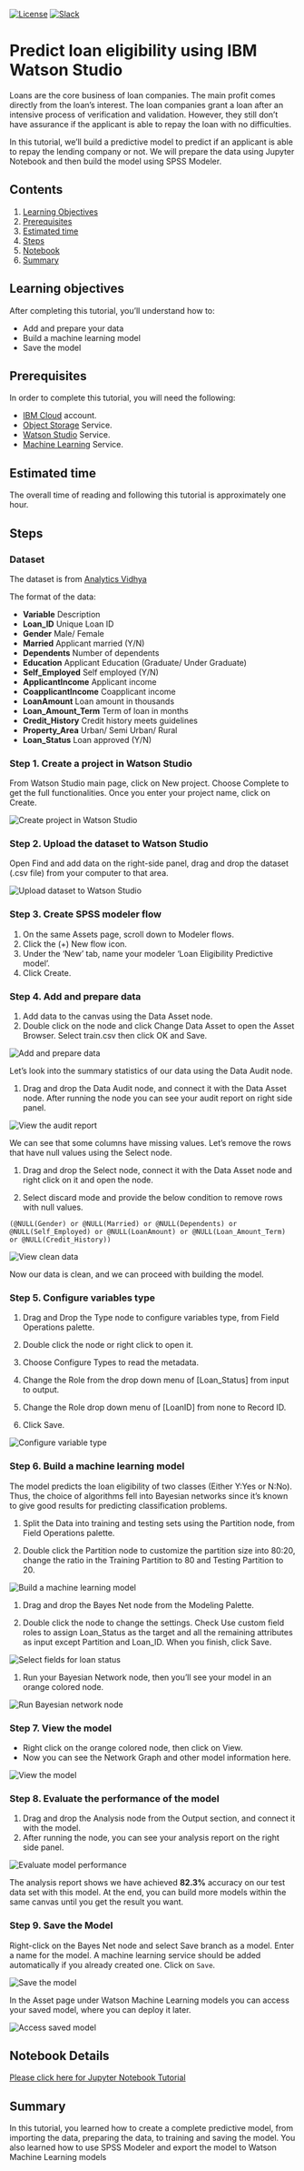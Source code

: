 [![License](https://img.shields.io/badge/License-Apache2-blue.svg)](https://www.apache.org/licenses/LICENSE-2.0) [![Slack](https://img.shields.io/badge/Join-Slack-blue)](https://wdc-community.slack.com)

# Predict loan eligibility using IBM Watson Studio
 
Loans are the core business of loan companies. The main profit comes directly from the loan’s interest. The loan companies grant a loan after an intensive process of verification and validation. However, they still don’t have assurance if the applicant is able to repay the loan with no difficulties.

In this tutorial, we’ll build a predictive model to predict if an applicant is able to repay the lending company or not. We will prepare the data using Jupyter Notebook and then build the model using SPSS Modeler.

## Contents
1. [Learning Objectives](#learning-objectives)
1. [Prerequisites](#Prerequisites)
1. [Estimated time](#Estimated-time)
1. [Steps](#Steps)
1. [Notebook](#Notebook)
1. [Summary](#Summary)

## Learning objectives
After completing this tutorial, you’ll understand how to:

* Add and prepare your data
* Build a machine learning model
* Save the model

## Prerequisites
In order to complete this tutorial, you will need the following:

* [IBM Cloud](https://www.ibm.com/cloud) account.
* [Object Storage](https://cloud.ibm.com/catalog/services/cloud-object-storage?cm_sp=ibmdev-_-developer-tutorials-_-cloudreg) Service.
* [Watson Studio](https://cloud.ibm.com/catalog/services/watson-studio?cm_sp=ibmdev-_-developer-tutorials-_-cloudreg) Service.
* [Machine Learning](https://cloud.ibm.com/catalog/services/machine-learning?cm_sp=ibmdev-_-developer-tutorials-_-cloudreg) Service.

## Estimated time
The overall time of reading and following this tutorial is approximately one hour.

## Steps
### Dataset
The dataset is from [Analytics Vidhya](https://datahack.analyticsvidhya.com/contest/practice-problem-loan-prediction-iii/#data_dictionary)

The format of the data:

* **Variable** Description
* **Loan_ID** Unique Loan ID
* **Gender** Male/ Female
* **Married** Applicant married (Y/N)
* **Dependents** Number of dependents
* **Education** Applicant Education (Graduate/ Under Graduate)
* **Self_Employed** Self employed (Y/N)
* **ApplicantIncome** Applicant income
* **CoapplicantIncome** Coapplicant income
* **LoanAmount** Loan amount in thousands
* **Loan_Amount_Term** Term of loan in months
* **Credit_History** Credit history meets guidelines
* **Property_Area** Urban/ Semi Urban/ Rural
* **Loan_Status** Loan approved (Y/N)

### Step 1. Create a project in Watson Studio
From Watson Studio main page, click on New project. Choose Complete to get the full functionalities. Once you enter your project name, click on Create.

![Create project in Watson Studio](doc/images/create_project_in_watson_studio.gif)

### Step 2. Upload the dataset to Watson Studio
Open Find and add data on the right-side panel, drag and drop the dataset (.csv file) from your computer to that area.

![Upload dataset to Watson Studio](doc/images/watson_studio.gif)

### Step 3. Create SPSS modeler flow
1. On the same Assets page, scroll down to Modeler flows.
1. Click the (+) New flow icon.
1. Under the ‘New’ tab, name your modeler ‘Loan Eligibility Predictive model’.
1. Click Create.

### Step 4. Add and prepare data
1. Add data to the canvas using the Data Asset node.
1. Double click on the node and click Change Data Asset to open the Asset Browser. Select train.csv then click OK and Save.

![Add and prepare data](doc/images/add_and_prepare_data.gif)

Let’s look into the summary statistics of our data using the Data Audit node.

1. Drag and drop the Data Audit node, and connect it with the Data Asset node. After running the node you can see your audit report on right side panel.

![View the audit report](doc/images/audit_report.gif)

We can see that some columns have missing values. Let’s remove the rows that have null values using the Select node.

1. Drag and drop the Select node, connect it with the Data Asset node and right click on it and open the node.

1. Select discard mode and provide the below condition to remove rows with null values.

```(@NULL(Gender) or @NULL(Married) or @NULL(Dependents) or @NULL(Self_Employed) or @NULL(LoanAmount) or @NULL(Loan_Amount_Term) or @NULL(Credit_History))```

![View clean data](doc/images/clean_data.gif)

Now our data is clean, and we can proceed with building the model.

### Step 5. Configure variables type
1. Drag and Drop the Type node to configure variables type, from Field Operations palette.
1. Double click the node or right click to open it.

1. Choose Configure Types to read the metadata.

1. Change the Role from the drop down menu of [Loan_Status] from input to output.
1. Change the Role drop down menu of [LoanID] from none to Record ID.
1. Click Save.

![Configure variable type](doc/images/variable_type.gif)

### Step 6. Build a machine learning model
The model predicts the loan eligibility of two classes (Either Y:Yes or N:No). Thus, the choice of algorithms fell into Bayesian networks since it’s known to give good results for predicting classification problems.

1. Split the Data into training and testing sets using the Partition node, from Field Operations palette.

1. Double click the Partition node to customize the partition size into 80:20, change the ratio in the Training Partition to 80 and Testing Partition to 20.

![Build a machine learning model](doc/images/machine_learning_model.gif)

1. Drag and drop the Bayes Net node from the Modeling Palette.

1. Double click the node to change the settings. Check Use custom field roles to assign Loan_Status as the target and all the remaining attributes as input except Partition and Loan_ID. When you finish, click Save.

![Select fields for loan status](doc/images/loan_status.gif)

1. Run your Bayesian Network node, then you’ll see your model in an orange colored node.

![Run Bayesian network node](doc/images/bayesian_network_node.gif)

### Step 7. View the model
* Right click on the orange colored node, then click on View.
* Now you can see the Network Graph and other model information here.

![View the model](doc/images/view_the_model.gif)

### Step 8. Evaluate the performance of the model
1. Drag and drop the Analysis node from the Output section, and connect it with the model.
1. After running the node, you can see your analysis report on the right side panel.

![Evaluate model performance](doc/images/evaluate_model.gif)

The analysis report shows we have achieved **82.3%** accuracy on our test data set with this model. At the end, you can build more models within the same canvas until you get the result you want.

### Step 9. Save the Model
Right-click on the Bayes Net node and select Save branch as a model. Enter a name for the model. A machine learning service should be added automatically if you already created one. Click on ```Save```.

![Save the model](doc/images/save_model.gif)

In the Asset page under Watson Machine Learning models you can access your saved model, where you can deploy it later.

![Access saved model](doc/images/access_model.gif)

## Notebook Details
[Please click here for Jupyter Notebook Tutorial](loan-eligibility.md)

## Summary
In this tutorial, you learned how to create a complete predictive model, from importing the data, preparing the data, to training and saving the model. You also learned how to use SPSS Modeler and export the model to Watson Machine Learning models
